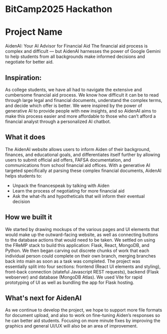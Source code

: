 # BitCamp2025 Hackathon
# Project Name
AidenAI: Your AI Advisor for Financial Aid
The financial aid process is complex and difficult — but AidenAI harnesses the power of Google Gemini to help students from all backgrounds make informed decisions and negotiate for better aid.

## Inspiration:
As college students, we have all had to navigate the extensive and cumbersome financial aid process. We know how difficult it can be to read through large legal and financial documents, understand the complex terms, and decide which offer is better. We were inspired by the power of generative AI to provide people with new insights, and so AidenAI aims to make this process easier and more affordable to those who can’t afford a financial analyst through a personalized AI chatbot. 

## What it does
The AidenAI website allows users to inform Aiden of their background, finances, and educational goals, and differentiates itself further by allowing users to submit official aid offers, FAFSA documentation, and communications from school financial aid offices. With a generative AI targeted specifically at parsing these complex financial documents, AidenAI helps students to:

- Unpack the financespeak by talking with Aiden
- Learn the process of negotiating for more financial aid
- Ask the what-ifs and hypotheticals that will inform their eventual decision


## How we built it
We started by drawing mockups of the various pages and UI elements that would make up the outward-facing website, as well as connecting buttons to the database actions that would need to be taken. We settled on using the FReMP stack to build this application: Flask, React, MongoDB, and Python. We then began carving out discrete chunks of work that each individual person could complete on their own branch, merging branches back into main as soon as a task was completed. The project was essentially split into four sections: frontend (React UI elements and styling), front-back connection (stateful Javascript REST requests), backend (Flask webserver) and database (MongoDB Atlas). We used Vite for rapid prototyping of UI as well as bundling the app for Flask hosting.

## What's next for AidenAI
As we continue to develop the project, we hope to support more file formats for document upload, and also to work on fine-tuning Aiden’s responses so he can better aid students. Focusing on more minute fixes by improving the graphics and general UI/UX will also be an area of improvement. 
